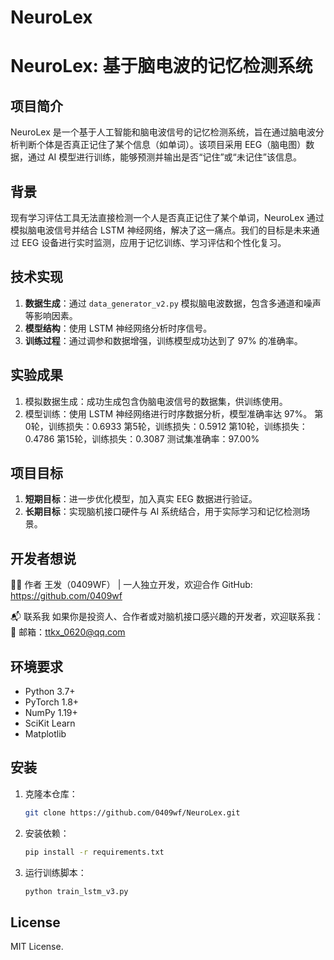 # NeuroLex
# NeuroLex: 基于脑电波的记忆检测系统

## 项目简介

NeuroLex 是一个基于人工智能和脑电波信号的记忆检测系统，旨在通过脑电波分析判断个体是否真正记住了某个信息（如单词）。该项目采用 EEG（脑电图）数据，通过 AI 模型进行训练，能够预测并输出是否“记住”或“未记住”该信息。

## 背景

现有学习评估工具无法直接检测一个人是否真正记住了某个单词，NeuroLex 通过模拟脑电波信号并结合 LSTM 神经网络，解决了这一痛点。我们的目标是未来通过 EEG 设备进行实时监测，应用于记忆训练、学习评估和个性化复习。

## 技术实现

1. **数据生成**：通过 `data_generator_v2.py` 模拟脑电波数据，包含多通道和噪声等影响因素。
2. **模型结构**：使用 LSTM 神经网络分析时序信号。
3. **训练过程**：通过调参和数据增强，训练模型成功达到了 97% 的准确率。

## 实验成果

1. 模拟数据生成：成功生成包含伪脑电波信号的数据集，供训练使用。
2. 模型训练：使用 LSTM 神经网络进行时序数据分析，模型准确率达 97%。
第0轮，训练损失：0.6933
第5轮，训练损失：0.5912
第10轮，训练损失：0.4786
第15轮，训练损失：0.3087
测试集准确率：97.00%


## 项目目标

1. **短期目标**：进一步优化模型，加入真实 EEG 数据进行验证。
2. **长期目标**：实现脑机接口硬件与 AI 系统结合，用于实际学习和记忆检测场景。
## 开发者想说
🧑‍💻 作者
王发（0409WF） | 一人独立开发，欢迎合作
GitHub: https://github.com/0409wf

📬 联系我
如果你是投资人、合作者或对脑机接口感兴趣的开发者，欢迎联系我：
📧 邮箱：ttkx_0620@qq.com


## 环境要求

- Python 3.7+
- PyTorch 1.8+
- NumPy 1.19+
- SciKit Learn
- Matplotlib

## 安装

1. 克隆本仓库：
    ```bash
    git clone https://github.com/0409wf/NeuroLex.git
    ```

2. 安装依赖：
    ```bash
    pip install -r requirements.txt
    ```

3. 运行训练脚本：
    ```bash
    python train_lstm_v3.py
    ```

## License

MIT License.
